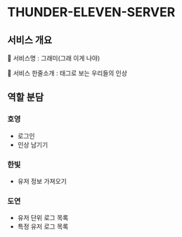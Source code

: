 # THUNDER-ELEVEN-SERVER
## 서비스 개요
🔔 서비스명 : 그래미(그래 이게 나야)

🔔 서비스 한줄소개 : 태그로 보는 우리들의 인상

## 역할 분담
### 호영
* 로그인
* 인상 남기기
### 한빛
* 유저 정보 가져오기
### 도연 
* 유저 단위 로그 목록
* 특정 유저 로그 목록
